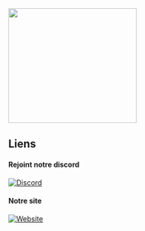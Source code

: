 <img src="https://bloodshed.fr/bloodshed-logo.png" width="256" height="228">

## Liens

#### Rejoint notre discord

[![Discord](https://img.shields.io/badge/Discord-%235865F2.svg?&logo=discord&logoColor=white)](https://bloodshed.fr/discord) 
#### Notre site
[![Website](https://img.shields.io/website-up-down-green-red/http/shields.io.svg)](https://bloodshed.fr/)
